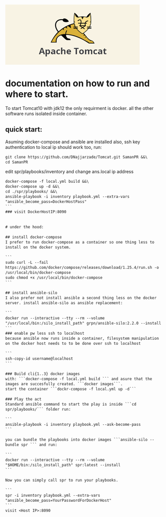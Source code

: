 ![tomcat](spr/playbooks/tomcat.png)
# documentation on how to run and where to start.
To start Tomcat10 with jdk12 the only requirment is docker. all the other software runs isolated inside container.
## quick start:
Asuming docker-compose and ansible are installed also, ssh key authentication to local ip should work too, run:

```
git clone https://github.com/DNajjarzade/Tomcat.git SamanPR &&\
cd SamanPR
```
edit spr/playbooks/inventory and change ans.local ip address

````
docker-compose -f local.yml build &&\
docker-compose up -d &&\
cd ./spr/playbooks/ &&\
ansible-playbook -i inventory playbook.yml --extra-vars "ansible_become_pass=DockerHostPass" 
```
### visit DockerHostIP:8090


# under the hood:

## install docker-compose
I prefer to run docker-compose as a container so one thing less to install on the docker system. 

```
sudo curl -L --fail https://github.com/docker/compose/releases/download/1.25.4/run.sh -o /usr/local/bin/docker-compose
sudo chmod +x /usr/local/bin/docker-compose
```

## install ansible-silo
I also prefer not install ansible a second thing less on the docker server. install ansible-silo as ansible replacement:

```
docker run --interactive --tty --rm --volume "/usr/local/bin:/silo_install_path" grpn/ansible-silo:2.2.0 --install
```
### enable pw less ssh to localhost
because ansible now runs inside a container, filesystem manipulation on the docker host needs to to be done over ssh to localhost

```
ssh-copy-id username@localhost
```  

### Build cli{1..3} docker images 
with: ```docker-compose -f local.yml build ``` and asure that the images are succesfully created. ```docker images```.
start the container ```dockr-compose -f local.yml up -d```

### Play the act
Standard ansible command to start the play is inside ```cd spr/playbooks/``` folder run:

```
ansible-playbook -i inventory playbook.yml --ask-become-pass
```

you can bundle the playbooks into docker images ```ansible-silo --bundle spr ``` and run:

```
docker run --interactive --tty --rm --volume "$HOME/bin:/silo_install_path" spr:latest --install
```

Now you can simply call spr to run your playbooks.

```
spr -i inventory playbook.yml --extra-vars "ansible_become_pass=YourPasswordForDockerHost"
```
visit <Host IP>:8090

